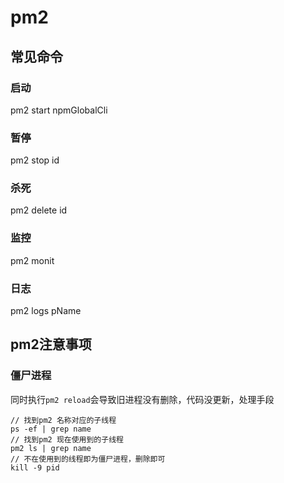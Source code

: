 # pm2

## 常见命令

### 启动

pm2 start npmGlobalCli 

### 暂停


pm2 stop id
### 杀死

pm2 delete id 


### 监控

pm2 monit

### 日志

pm2 logs pName









## pm2注意事项

### 僵尸进程

同时执行`pm2 reload`会导致旧进程没有删除，代码没更新，处理手段

``` shell
// 找到pm2 名称对应的子线程
ps -ef | grep name
// 找到pm2 现在使用到的子线程
pm2 ls | grep name
// 不在使用到的线程即为僵尸进程，删除即可
kill -9 pid
```